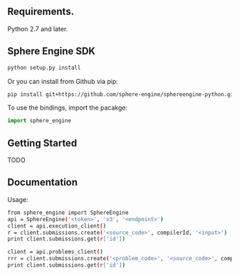 ## Requirements.
Python 2.7 and later.

## Sphere Engine SDK

```sh
python setup.py install
```

Or you can install from Github via pip:

```sh
pip install git+https://github.com/sphere-engine/sphereengine-python.git
```

To use the bindings, import the pacakge:

```python
import sphere_engine
```


## Getting Started

TODO

## Documentation

Usage:

```sh
from sphere_engine import SphereEngine
api = SphereEngine('<token>', 'v3', '<endpoint>')
client = api.execution_client()
r = client.submissions.create('<source_code>', compilerId, '<input>')
print client.submissions.get(r['id'])

client = api.problems_client()
rrr = client.submissions.create('<problem_code>', '<source_code>', compilerId)
print client.submissions.get(r['id'])
```